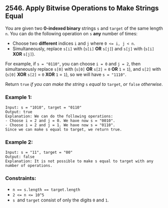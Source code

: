 ## 2546. Apply Bitwise Operations to Make Strings Equal

You are given two **0-indexed binary** strings ```s``` and ```target``` of the same length ```n```. You can do the following operation on ```s``` **any** number of times:

* Choose two **different** indices ```i``` and ```j``` where ```0 <= i, j < n```.
* Simultaneously, replace ```s[i]``` with (```s[i]``` **OR** ```s[j]```) and ```s[j]``` with (```s[i]``` **XOR** ```s[j]```).

For example, if ```s = "0110"```, you can choose ```i = 0``` and ```j = 2```, then simultaneously replace ```s[0]``` with (```s[0]``` **OR** ```s[2]``` = ```0``` **OR** ```1``` = ```1```), and ```s[2]``` with (```s[0]``` **XOR** ```s[2]``` = ```0``` **XOR** ```1``` = ```1```), so we will have ```s = "1110"```.

Return ```true``` *if you can make the string* ```s``` *equal to* ```target```, *or* ```false``` *otherwise*.

### Example 1:
```
Input: s = "1010", target = "0110"
Output: true
Explanation: We can do the following operations:
- Choose i = 2 and j = 0. We have now s = "0010".
- Choose i = 2 and j = 1. We have now s = "0110".
Since we can make s equal to target, we return true.
```
### Example 2:
```
Input: s = "11", target = "00"
Output: false
Explanation: It is not possible to make s equal to target with any number of operations.
```

### Constraints:

* ```n == s.length == target.length```
* ```2 <= n <= 10^5```
* ```s ```and ```target``` consist of only the digits ```0``` and ```1```.